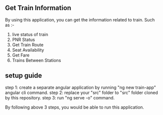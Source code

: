 ## Get Train Information
By using this application, you can get the information related to train. Such as :-

1. live status of train
2. PNR Status
3. Get Train Route
4. Seat Availability
5. Get Fare
6. Trains Between Stations

## setup guide 

step 1: create a separate angular application by running "ng new train-app" angular cli command.
step 2: replace your "src" folder to "src" folder cloned by this repository.
step 3: run "ng serve -o" command.

By following above 3 steps, you would be able to run this application.
